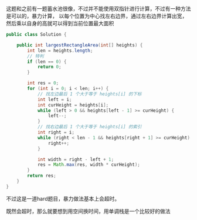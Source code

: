 这题和之前有一题蓄水池很像，不过并不能使用双指针进行计算，不过有一种方法是可以的，暴力计算，
以每个位置为中心找左右边界，通过左右边界计算出宽，然后乘以自身的高就可以得到当前位置最大面积
~~~java
public class Solution {

    public int largestRectangleArea(int[] heights) {
        int len = heights.length;
        // 特判
        if (len == 0) {
            return 0;
        }

        int res = 0;
        for (int i = 0; i < len; i++) {
            // 找左边最后 1 个大于等于 heights[i] 的下标
            int left = i;
            int curHeight = heights[i];
            while (left > 0 && heights[left - 1] >= curHeight) {
                left--;
            }
            // 找右边最后 1 个大于等于 heights[i] 的索引
            int right = i;
            while (right < len - 1 && heights[right + 1] >= curHeight) {
                right++;
            }

            int width = right - left + 1;
            res = Math.max(res, width * curHeight);
        }
        return res;
    }
}

~~~

不过这是一道hard题目，暴力做法基本上会超时。

既然会超时，那么就要想到用空间换时间，用单调栈是一个比较好的做法
